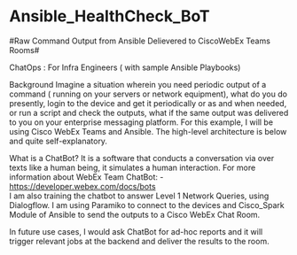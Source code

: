 # Ansible_HealthCheck_BoT #
#Raw Command Output from Ansible Delievered to CiscoWebEx Teams Rooms#

ChatOps : For Infra Engineers ( with sample Ansible Playbooks) 

Background
Imagine a situation wherein you need periodic output of a command ( running on your servers or network equipment), what do you do presently, login to the device and get it periodically or as and when needed, or run a script and check the outputs, what if the same output was delivered to you on your enterprise messaging platform. For this example, I will be using Cisco WebEx Teams and Ansible. 
The high-level architecture is below and quite self-explanatory. 


What is a ChatBot?
It is a software that conducts a conversation via over texts like a human being, it simulates a human interaction. For more information about WebEx Team ChatBot: -
https://developer.webex.com/docs/bots		
I am also training the chatbot to answer Level 1 Network Queries, using Dialogflow.
I am using Paramiko to connect to the devices and Cisco_Spark Module of Ansible to send the outputs to a Cisco WebEx Chat Room.

In future use cases, I would ask ChatBot for ad-hoc reports and it will trigger relevant jobs at the backend and deliver the results to the room. 
